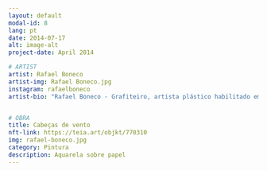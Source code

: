 ```yaml
---
layout: default
modal-id: 8
lang: pt
date: 2014-07-17
alt: image-alt
project-date: April 2014

# ARTIST
artist: Rafael Boneco
artist-img: Rafael Boneco.jpg
instagram: rafaelboneco
artist-bio: "Rafael Boneco - Grafiteiro, artista plástico habilitado em pintura pena escola guignard - uemg, integrante do Coletivo [IN.Graffiti], que desde o início de 2009 atua com intervenções , projetos e trabalhos onde o Graffiti tem expressividade cultural. Formado pelo núcleo de formação artística de Belo Horizonte, integrante também do Coletivo [Profissionais do Ramo] e agora [o rôdo coletivo] que, dentre outros projetos de moda, executou e criou a coleção da grife DASPU em 2008 e 2009."


# OBRA
title: Cabeças de vento
nft-link: https://teia.art/objkt/770310
img: rafael-boneco.jpg
category: Pintura
description: Aquarela sobre papel
---
```

